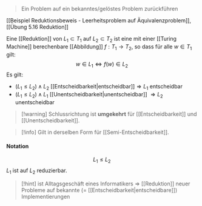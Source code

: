 > Ein Problem auf ein bekanntes/gelöstes Problem zurückführen

[[Beispiel Reduktionsbeweis - Leerheitsproblem auf Äquivalenzproblem]], [[Übung 5.16 Reduktion]]


Eine [[Reduktion]] von $L_{1} \subset T_{1}$ auf $L_{2} \subset T_{2}$ ist eine mit einer [[Turing Machine]] berechenbare [[Abbildung]] $f: T_{1} \rightarrow T_{2}$, so dass für alle $w \in T_{1}$ gilt:
$$w \in L_{1} \Leftrightarrow f(w) \in L_{2}$$
Es gilt:
- $(L_{1} \leq L_{2}) \land L_{2}$ [[Entscheidbarkeit|entscheidbar]]$\Longrightarrow L_{1}$ entscheidbar
- $(L_{1} \leq L_{2}) \land L_{1}$ [[Unentscheidbarkeit|unentscheidbar]] $\Longrightarrow L_{2}$ unentscheidbar

> [!warning] Schlussrichtung ist **umgekehrt** für [[Entscheidbarkeit]] und [[Unentscheidbarkeit]].

> [!info] Gilt in derselben Form für [[Semi-Entscheidbarkeit]].
#### Notation
$$L_{1}\leq L_{2}$$
$L_{1}$ ist auf $L_{2}$ reduzierbar.

> [!hint] ist Alltagsgeschäft eines Informatikers => [[Reduktion]] neuer Probleme auf bekannte (= [[Entscheidbarkeit|entscheidbare]]) Implementierungen

